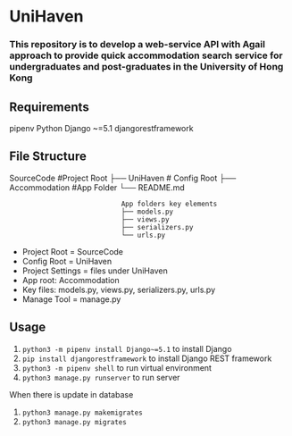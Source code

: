 # UniHaven

### This repository is to develop a web-service API with Agail approach to provide quick accommodation search service for undergraduates and post-graduates in the University of Hong Kong

## Requirements

pipenv
Python
Django ~=5.1
djangorestframework

## File Structure

SourceCode #Project Root
├── UniHaven # Config Root
├── Accommodation #App Folder
└── README.md

                                App folders key elements
                                ├── models.py
                                ├── views.py
                                ├── serializers.py
                                └── urls.py

- Project Root = SourceCode
- Config Root = UniHaven
- Project Settings = files under UniHaven
- App root: Accommodation
- Key files: models.py, views.py, serializers.py, urls.py
- Manage Tool = manage.py

## Usage

1. `python3 -m pipenv install Django~=5.1` to install Django
2. `pip install djangorestframework` to install Django REST framework
3. `python3 -m pipenv shell` to run virtual environment
4. `python3 manage.py runserver` to run server

When there is update in database

1. `python3 manage.py makemigrates`
2. `python3 manage.py migrates`
